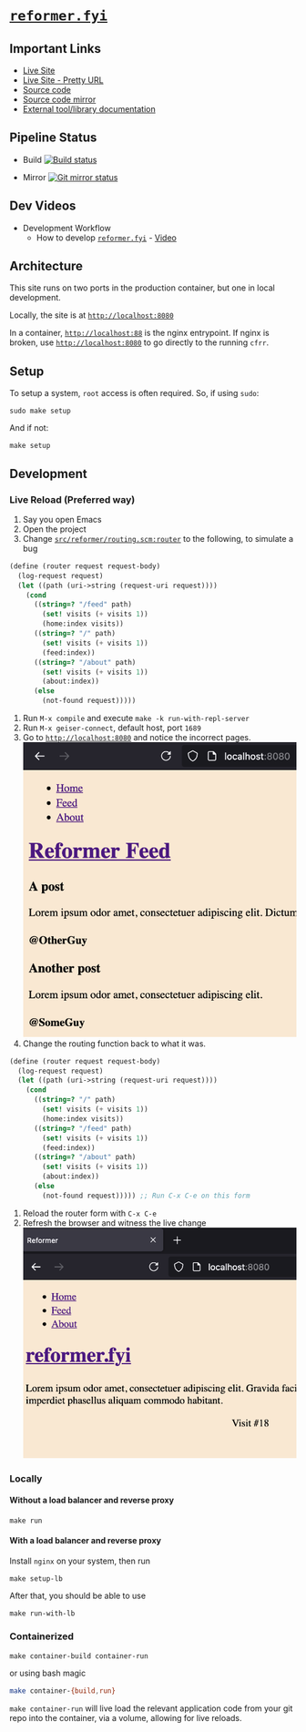 # [`reformer.fyi`](https://www.reformer.fyi)

## Important Links

- [Live Site](https://reformer-backend-uigfz.ondigitalocean.app/)
- [Live Site - Pretty URL](https://www.reformer.fyi/)
- [Source code](https://git.sr.ht/~jamesaorson/reformer)
- [Source code mirror](https://github.com/exokomodo/reformer)
- [External tool/library documentation](./external/docs/)

## Pipeline Status

- Build [![Build status](https://builds.sr.ht/~jamesaorson/reformer/commits/main/build.yml.svg)](https://builds.sr.ht/~jamesaorson/reformer/commits/main/build.yml)

- Mirror [![Git mirror status](https://builds.sr.ht/~jamesaorson/reformer/commits/main/mirror.yml.svg)](https://builds.sr.ht/~jamesaorson/reformer/commits/main/mirror.yml)

## Dev Videos

- Development Workflow
  - How to develop [`reformer.fyi`](https://www.reformer.fyi) - [Video](https://youtu.be/HrwybAK6XY4)

## Architecture

This site runs on two ports in the production container, but one in local development.

Locally, the site is at [`http://localhost:8080`](https://localhost:8080)

In a container, [`http://localhost:88`](https://localhost:88) is the nginx entrypoint.
If nginx is broken, use [`http://localhost:8080`](https://localhost:8080) to go directly to the running `cfrr`.

## Setup

To setup a system, `root` access is often required. So, if using `sudo`:

```shell
sudo make setup
```

And if not:

```shell
make setup
```

## Development

### Live Reload (Preferred way)

1. Say you open Emacs
1. Open the project
1. Change [`src/reformer/routing.scm:router`](./src/reformer/routing.scm) to the following, to simulate a bug

```scheme
(define (router request request-body)
  (log-request request)
  (let ((path (uri->string (request-uri request))))
    (cond
      ((string=? "/feed" path)
        (set! visits (+ visits 1))
        (home:index visits))
      ((string=? "/" path)
        (set! visits (+ visits 1))
        (feed:index))
      ((string=? "/about" path)
        (set! visits (+ visits 1))
        (about:index))
      (else
        (not-found request)))))
```

1. Run `M-x compile` and execute `make -k run-with-repl-server`
1. Run `M-x geiser-connect`, default host, port `1689`
1. Go to [`http://localhost:8080`](http://localhost:8080) and notice the incorrect pages. ![Wrong route for root page](./images/development-wrong-routes.png)
1. Change the routing function back to what it was.

```scheme
(define (router request request-body)
  (log-request request)
  (let ((path (uri->string (request-uri request))))
    (cond
      ((string=? "/" path)
        (set! visits (+ visits 1))
        (home:index visits))
      ((string=? "/feed" path)
        (set! visits (+ visits 1))
        (feed:index))
      ((string=? "/about" path)
        (set! visits (+ visits 1))
        (about:index))
      (else
        (not-found request))))) ;; Run C-x C-e on this form
```

1. Reload the router form with `C-x C-e`
1. Refresh the browser and witness the live change ![Correct routes](./images/development-correct-routes.png)

### Locally

#### Without a load balancer and reverse proxy

```shell
make run
```

#### With a load balancer and reverse proxy

Install `nginx` on your system, then run

```shell
make setup-lb
```

After that, you should be able to use

```shell
make run-with-lb
```

### Containerized

```shell
make container-build container-run
```

or using bash magic

```bash
make container-{build,run}
```

`make container-run` will live load the relevant application code from your git repo into the container, via a volume,
allowing for live reloads.
